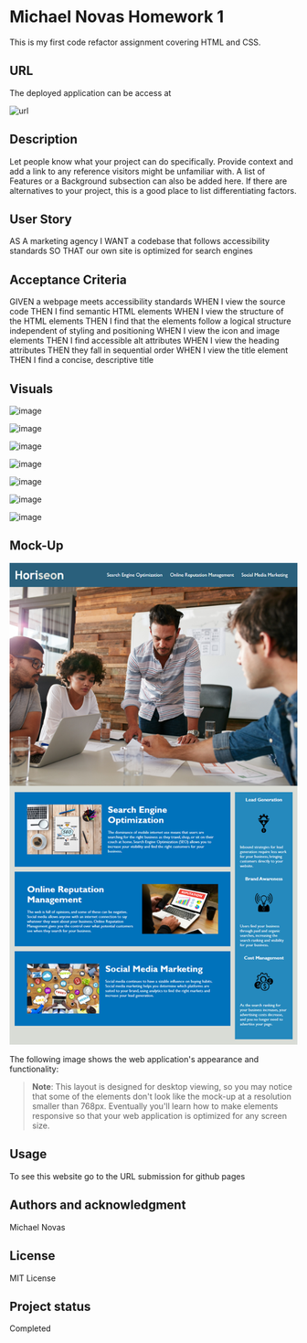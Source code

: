 # Michael Novas Homework 1

This is my first code refactor assignment covering HTML and CSS.

## URL

The deployed application can be access at

![url](https://michael55github.github.io/UCLAchallenge1/)
## Description
Let people know what your project can do specifically. Provide context and add a link to any reference visitors might be unfamiliar with. A list of Features or a Background subsection can also be added here. If there are alternatives to your project, this is a good place to list differentiating factors.

## User Story

AS A marketing agency
I WANT a codebase that follows accessibility standards
SO THAT our own site is optimized for search engines


## Acceptance Criteria

GIVEN a webpage meets accessibility standards
WHEN I view the source code
THEN I find semantic HTML elements
WHEN I view the structure of the HTML elements
THEN I find that the elements follow a logical structure independent of styling and positioning
WHEN I view the icon and image elements
THEN I find accessible alt attributes
WHEN I view the heading attributes
THEN they fall in sequential order
WHEN I view the title element
THEN I find a concise, descriptive title

## Visuals

![image](UCLAchallenge1\assets\images\brand-awareness.png)

![image](UCLAchallenge1\assets\\images\cost-management.png)

![image](UCLAchallenge1\assets\images\digital-marketing-meeting.jpg)

![image](UCLAchallenge1\assets\images\lead-generation.png)

![image](assets\images\online-reputation-management.jpg)

![image](assets\images\search-engine-optimization.jpg)

![image](assets\images\social-media-marketing.jpg)

## Mock-Up

![image](MockUp90Goal\01-html-css-git-homework-demo.png)

The following image shows the web application's appearance and functionality:



> **Note**: This layout is designed for desktop viewing, so you may notice that some of the elements don't look like the mock-up at a resolution smaller than 768px. Eventually you'll learn how to make elements responsive so that your web application is optimized for any screen size.


## Usage
To see this website go to the URL submission for github pages

## Authors and acknowledgment
Michael Novas

## License
MIT License

## Project status
Completed

